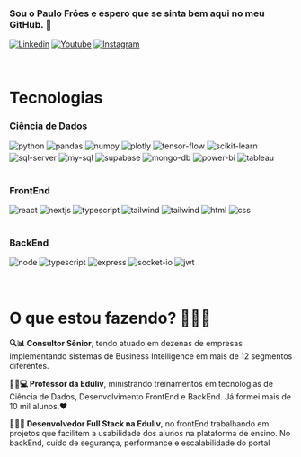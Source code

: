 ### Sou o Paulo Fróes e espero que se sinta bem aqui no meu GitHub. 👋

[![Linkedin](https://img.shields.io/badge/LinkedIn-0077B5?style=for-the-badge&logo=linkedin&logoColor=white)](https://www.linkedin.com/in/paulo-froes/)
[![Youtube](https://img.shields.io/badge/YouTube-FF0000?style=for-the-badge&logo=youtube&logoColor=white)](https://www.youtube.com/@paulofroes6217/)
[![Instagram](https://img.shields.io/badge/Instagram-E4405F?style=for-the-badge&logo=instagram&logoColor=white)](https://www.instagram.com/eupaulofroes/)

<!-- ![GitHub Stats](https://github-readme-stats.vercel.app/api?username=pauloFroes&show_icons=true&theme=dracula) -->
<br>

# Tecnologias

### Ciência de Dados

<div style="display:flex; gap: 4px; flex-wrap: wrap">
    <div style="display:inline-block; width: fit-content">
        <img alt="python" src="https://img.shields.io/badge/Python-14354C?style=for-the-badge&logo=python&logoColor=white"/>
    </div>
    <div style="display:inline-block; width: fit-content">
        <img alt="pandas" src="https://img.shields.io/badge/pandas-150458.svg?style=for-the-badge&logo=pandas&logoColor=white"/>
    </div>
    <div style="display:inline-block; width: fit-content">
        <img alt="numpy" src="https://img.shields.io/badge/NumPy-013243.svg?style=for-the-badge&logo=NumPy&logoColor=white"/>
    </div>
    <div style="display:inline-block; width: fit-content">
        <img alt="plotly" src="https://img.shields.io/badge/Plotly-3F4F75.svg?style=for-the-badge&logo=Plotly&logoColor=white"/>
    </div>
    <div style="display:inline-block; width: fit-content">
        <img alt="tensor-flow" src="https://img.shields.io/badge/TensorFlow-FF6F00.svg?style=for-the-badge&logo=TensorFlow&logoColor=white"/>
    </div>
    <div style="display:inline-block; width: fit-content">
        <img alt="scikit-learn" src="https://img.shields.io/badge/scikitlearn-F7931E.svg?style=for-the-badge&logo=scikit-learn&logoColor=white"/>
    </div>
    <div style="display:inline-block; width: fit-content">
        <img alt="sql-server" src="https://img.shields.io/badge/Microsoft%20SQL%20Server-CC2927.svg?style=for-the-badge&logo=Microsoft-SQL-Server&logoColor=white"/>
    </div>
    <div style="display:inline-block; width: fit-content">
        <img alt="my-sql" src="https://img.shields.io/badge/MySQL-4479A1.svg?style=for-the-badge&logo=MySQL&logoColor=white"/>
    </div>
    <div style="display:inline-block; width: fit-content">
        <img alt="supabase" src="https://img.shields.io/badge/Supabase-3FCF8E.svg?style=for-the-badge&logo=Supabase&logoColor=white"/>
    </div>
    <div style="display:inline-block; width: fit-content">
        <img alt="mongo-db" src="https://img.shields.io/badge/MongoDB-47A248.svg?style=for-the-badge&logo=MongoDB&logoColor=white"/>
    </div>
    <div style="display:inline-block; width: fit-content">
        <img alt="power-bi" src="https://img.shields.io/badge/Power%20BI-F2C811.svg?style=for-the-badge&logo=Power-BI&logoColor=black"/>
    </div>
    <div style="display:inline-block; width: fit-content">
        <img alt="tableau" src="https://img.shields.io/badge/Tableau-E97627.svg?style=for-the-badge&logo=Tableau&logoColor=white"/>
    </div>
</div>
<br>

### FrontEnd

<div style="display:flex; gap: 4px; flex-wrap: wrap">
    <div style="display:inline-block; width: fit-content">
        <img alt="react" src="https://img.shields.io/badge/React-61DAFB.svg?style=for-the-badge&logo=React&logoColor=black"/>
    </div>
    <div style="display:inline-block; width: fit-content">
        <img alt="nextjs" src="https://img.shields.io/badge/Next.js-000000.svg?style=for-the-badge&logo=nextdotjs&logoColor=white"/>
    </div>
    <div style="display:inline-block; width: fit-content">
        <img alt="typescript" src="https://img.shields.io/badge/TypeScript-3178C6.svg?style=for-the-badge&logo=TypeScript&logoColor=white"/>
    </div>
    <div style="display:inline-block; width: fit-content">
        <img alt="tailwind" src="https://img.shields.io/badge/Tailwind%20CSS-06B6D4.svg?style=for-the-badge&logo=Tailwind-CSS&logoColor=white"/>
    </div>
    <div style="display:inline-block; width: fit-content">
        <img alt="tailwind" src="https://img.shields.io/badge/styledcomponents-DB7093.svg?style=for-the-badge&logo=styled-components&logoColor=white"/>
    </div>
    <div style="display:inline-block; width: fit-content">
        <img alt="html" src="https://img.shields.io/badge/HTML5-E34F26.svg?style=for-the-badge&logo=HTML5&logoColor=white"/>
    </div>
    <div style="display:inline-block; width: fit-content">
        <img alt="css" src="https://img.shields.io/badge/CSS3-1572B6.svg?style=for-the-badge&logo=CSS3&logoColor=white"/>
    </div>
</div>
<br>

### BackEnd

<div style="display:flex; gap: 4px; flex-wrap: wrap">
    <div style="display:inline-block; width: fit-content">
        <img alt="node" src="https://img.shields.io/badge/Node.js-339933.svg?style=for-the-badge&logo=nodedotjs&logoColor=white"/>
    </div>
    <div style="display:inline-block; width: fit-content">
        <img alt="typescript" src="https://img.shields.io/badge/tsnode-3178C6.svg?style=for-the-badge&logo=ts-node&logoColor=white"/>
    </div>
    <div style="display:inline-block; width: fit-content">
        <img alt="express" src="https://img.shields.io/badge/Express-000000.svg?style=for-the-badge&logo=Express&logoColor=white"/>
    </div>
    <div style="display:inline-block; width: fit-content">
        <img alt="socket-io" src="https://img.shields.io/badge/Socket.io-010101.svg?style=for-the-badge&logo=socketdotio&logoColor=white"/>
    </div>
    <div style="display:inline-block; width: fit-content">
        <img alt="jwt" src="https://img.shields.io/badge/JSON%20Web%20Tokens-000000.svg?style=for-the-badge&logo=JSON-Web-Tokens&logoColor=white"/>
    </div>
</div>
<br>
<br>

# O que estou fazendo? 💼🧑‍💻

<p>
    <b>🔍📊 Consultor Sênior</b>, tendo atuado em dezenas de empresas implementando sistemas de Business Intelligence em mais de 12 segmentos diferentes.
</p>
<p>
    <b>👨‍🏫💻 Professor da Eduliv</b>, ministrando treinamentos em tecnologias de Ciência de Dados, Desenvolvimento FrontEnd e BackEnd. Já formei mais de 10 mil alunos.❤️
</p>
<p>
    <b>👨‍💻🌐 Desenvolvedor Full Stack na Eduliv</b>, no frontEnd trabalhando em projetos que facilitem a usabilidade dos alunos na plataforma de ensino. No backEnd, cuido de segurança, performance e escalabilidade do portal
</p>
